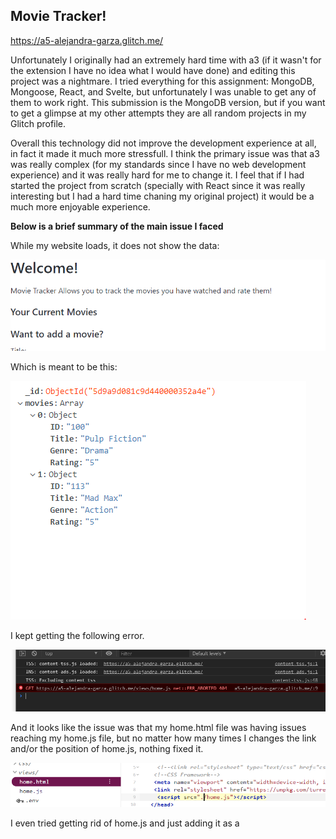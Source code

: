 
## Movie Tracker!

https://a5-alejandra-garza.glitch.me/

 
Unfortunately I originally had an extremely hard time with a3 (if it wasn't for the extension I have no idea what I would have done) and editing this project was a nightmare. I tried everything for this assignment: MongoDB, Mongoose, React, and Svelte, but unfortunately I was unable to get any of them to work right. This submission is the MongoDB version, but if you want to get a glimpse at my other attempts they are all random projects in my Glitch profile.

 Overall this technology did not improve the development experience at all, in fact it made it much more stressfull. I think the primary issue was that a3 was really complex (for my standards since I have no web development experience) and it was really hard for me to change it. I feel that if I had started the project from scratch (specially with React since it was really interesting but I had a hard time chaning my original project) it would be a much more enjoyable experience.

**Below is a brief summary of the main issue I faced**

While my website loads, it does not show the data: 

![alt text](https://github.com/AlejandraGarza42/a5-databases-and-components/blob/master/screenshots/no%20movies.PNG)

Which is meant to be this: 

![alt text](https://github.com/AlejandraGarza42/a5-databases-and-components/blob/master/screenshots/database.PNG)

I kept getting the following error. 

![alt text](https://github.com/AlejandraGarza42/a5-databases-and-components/blob/master/screenshots/inspector%20error.PNG)

And it looks like the issue was that my home.html file was having issues reaching my home.js file, but no matter how many times I changes the link and/or the position of home.js, nothing fixed it.

![alt text](https://github.com/AlejandraGarza42/a5-databases-and-components/blob/master/screenshots/homejs.PNG)

I even tried getting rid of home.js and just adding it as a <script> in home.html, but my displayTable function was giving me issues with that. 
  I spent a really long time on this and was unable to make it to office hours throughout the week, but it was definitely an interesting experience.
